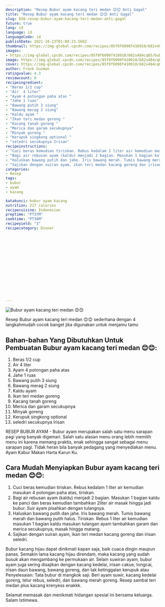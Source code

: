 ```yaml
---
description: "Resep Bubur ayam kacang teri medan 😊😊 Anti Gagal"
title: "Resep Bubur ayam kacang teri medan 😊😊 Anti Gagal"
slug: 658-resep-bubur-ayam-kacang-teri-medan-anti-gagal
future: true
lang: id
language: id
languageCode: id
publishDate: 2021-10-23T01:09:23.560Z 
thumbnail: https://img-global.cpcdn.com/recipes/85f0f6090f410910/682x484cq65/bubur-ayam-kacang-teri-medan-foto-resep-utama.png
images:
- https://img-global.cpcdn.com/recipes/85f0f6090f410910/682x484cq65/bubur-ayam-kacang-teri-medan-foto-resep-utama.png
image: https://img-global.cpcdn.com/recipes/85f0f6090f410910/682x484cq65/bubur-ayam-kacang-teri-medan-foto-resep-utama.png
cover: https://img-global.cpcdn.com/recipes/85f0f6090f410910/682x484cq65/bubur-ayam-kacang-teri-medan-foto-resep-utama.png
author: Frank Guzman
ratingvalue: 4.3
reviewcount: 9
recipeingredient:
- "Beras 1/2 cup"
- "Air  4 liter"
- "Ayam 4 potongan paha atas "
- "Jahe 1 ruas"
- "Bawang putih 3 siung"
- "Bawang merag 2 siung"
- "Kaldu ayam "
- "Ikan teri medan goreng "
- "Kacang tanah goreng "
- "Merica dan garam secukupnya"
- "Minyak goreng "
- "Kerupuk singkong optional "
- "seledri secukupnya Irisan"
recipeinstructions:
- "Cuci beras kemudian tiriskan. Rebus kedalam 1 liter air kemudian masukan 4 potongan paha atas, tiriskan."
- "Bagi air rebusan ayam (kaldu) menjadi 2 bagian. Masukan 1 bagian kaldu ke panci dan beras kemudian tambahkan 2liter air masak hingga jadi bubur. Suir ayam pisahkan dengan tulangnya."
- "Haluskan bawang putih dan jahe. Iris bawang merah. Tumis bawang merah dan bawang putih halus. Tiriskan. Rebus 1 liter air kemudian masukan 1 bagian kaldu masukan tulangan ayam tambahkan garam dan merica secukupnya, masak hingga matang."
- "Sajikan dengan suiran ayam, ikan teri medan kacang goreng dan irisan seledri."
categories:
- Resep
tags:
- bubur
- ayam
- kacang

katakunci: bubur ayam kacang 
nutrition: 217 calories
recipecuisine: Indonesian
preptime: "PT37M"
cooktime: "PT36M"
recipeyield: "3"
recipecategory: Dinner


     
    
    
    
    
    
    
    
    
    
    
      
    
---
```



![Bubur ayam kacang teri medan 😊😊](https://img-global.cpcdn.com/recipes/85f0f6090f410910/682x484cq65/bubur-ayam-kacang-teri-medan-foto-resep-utama.png)

Resep Bubur ayam kacang teri medan 😊😊  sederhana dengan 4 langkahmudah cocok banget jika digunakan untuk menjamu tamu

<!--inarticleads1-->

## Bahan-bahan Yang Dibutuhkan Untuk Pembuatan Bubur ayam kacang teri medan 😊😊:

1. Beras 1/2 cup
1. Air  4 liter
1. Ayam 4 potongan paha atas 
1. Jahe 1 ruas
1. Bawang putih 3 siung
1. Bawang merag 2 siung
1. Kaldu ayam 
1. Ikan teri medan goreng 
1. Kacang tanah goreng 
1. Merica dan garam secukupnya
1. Minyak goreng 
1. Kerupuk singkong optional 
1. seledri secukupnya Irisan

RESEP BUBUR AYAM - Bubur ayam merupakan salah satu menu sarapan pagi yang banyak digemari. Salah satu alasan menu orang lebih memilih menu ini karena memang praktis, enak sehingga sangat sebagai menu sarapan pagi. Tidak heran bila banyak pedagang yang menyediakan menu. Ayam Kabur Makan Harta Karun Ku. 

<!--inarticleads2-->

## Cara Mudah Menyiapkan Bubur ayam kacang teri medan 😊😊:

1. Cuci beras kemudian tiriskan. Rebus kedalam 1 liter air kemudian masukan 4 potongan paha atas, tiriskan.
1. Bagi air rebusan ayam (kaldu) menjadi 2 bagian. Masukan 1 bagian kaldu ke panci dan beras kemudian tambahkan 2liter air masak hingga jadi bubur. Suir ayam pisahkan dengan tulangnya.
1. Haluskan bawang putih dan jahe. Iris bawang merah. Tumis bawang merah dan bawang putih halus. Tiriskan. Rebus 1 liter air kemudian masukan 1 bagian kaldu masukan tulangan ayam tambahkan garam dan merica secukupnya, masak hingga matang.
1. Sajikan dengan suiran ayam, ikan teri medan kacang goreng dan irisan seledri.


Bubur kacang hijau dapat dinikmati kapan saja, baik cuaca dingin maupun panas. Semakin lama kacang hijau direndam, maka kacang yang sudah busuk akan mengambang ke permukaan air. Selain suwiran ayam, bubur ayam juga sering disajikan dengan kacang kedelai, irisan cakue, tongcai, irisan daun bawang, bawang goreng, dan tak ketinggalan kerupuk atau Penyelesaian: Tata bubur di mangkok saji. Beri ayam suwir, kacang kedelai goreng, telur rebus, seledri, dan bawang merah goreng. Resep sambal teri medan plus kacang krenyess enakkk. 

Selamat memasak dan menikmati hidangan spesial ini bersama keluarga. Salam Istimewa.
